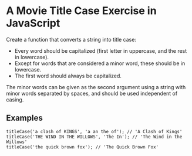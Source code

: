 # A Movie Title Case Exercise in JavaScript

Create a function that converts a string into title case:

- Every word should be capitalized (first letter in uppercase, and the rest in lowercase).
- Except for words that are considered a minor word, these should be in lowercase.
- The first word should always be capitalized.

The minor words can be given as the second argument using a string with minor words separated by spaces, and should be used independent of casing.

## Examples

```
titleCase('a clash of KINGS', 'a an the of'); // 'A Clash of Kings'
titleCase('THE WIND IN THE WILLOWS', 'The In'); // 'The Wind in the Willows'
titleCase('the quick brown fox'); // 'The Quick Brown Fox'
```
